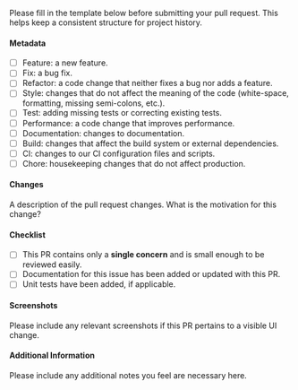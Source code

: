 Please fill in the template below before submitting your pull request. This helps keep a consistent structure for project history.

#### Metadata

- [ ] Feature: a new feature.
- [ ] Fix: a bug fix.
- [ ] Refactor: a code change that neither fixes a bug nor adds a feature.
- [ ] Style: changes that do not affect the meaning of the code (white-space, formatting, missing semi-colons, etc.).
- [ ] Test: adding missing tests or correcting existing tests.
- [ ] Performance: a code change that improves performance.
- [ ] Documentation: changes to documentation.
- [ ] Build: changes that affect the build system or external dependencies.
- [ ] CI: changes to our CI configuration files and scripts.
- [ ] Chore: housekeeping changes that do not affect production.

#### Changes

A description of the pull request changes. What is the motivation for this change?

#### Checklist

- [ ] This PR contains only a **single concern** and is small enough to be reviewed easily.
- [ ] Documentation for this issue has been added or updated with this PR.
- [ ] Unit tests have been added, if applicable.

#### Screenshots

Please include any relevant screenshots if this PR pertains to a visible UI change.

#### Additional Information

Please include any additional notes you feel are necessary here.

